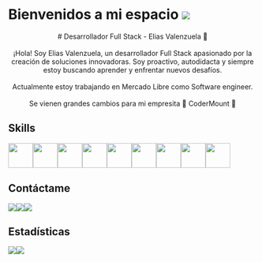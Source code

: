# Bienvenidos a mi espacio <img src="https://img.icons8.com/emoji/48/000000/waving-hand-medium-dark-skin-tone.png"/>

<p align="center"> 
# Desarrollador Full Stack - Elias Valenzuela 🖤
<br><br>
¡Hola! Soy Elias Valenzuela, un desarrollador Full Stack apasionado por la creación de soluciones innovadoras. Soy proactivo, autodidacta y siempre estoy buscando aprender y enfrentar nuevos desafíos.
<br><br>
Actualmente estoy trabajando en Mercado Libre como Software engineer.
  <br><br>
Se vienen grandes cambios para mi empresita 🖤 CoderMount 🖤
</p>

## Skills
  
<div align="center" style="display:flex;">
<img align="top" height="50px" src="https://img.icons8.com/color/50/000000/c-sharp-logo.png"/>
<img align="top" height="50px" src="https://img.icons8.com/color/48/000000/nodejs.png"/>
<img align="top" height="50px" src="https://img.icons8.com/officel/480/000000/react.png"/>
<img align="top" height="50px" src="https://img.icons8.com/color/48/000000/java-coffee-cup-logo--v1.png"/>
<img align="top" height="50px" src="https://img.icons8.com/fluency/48/000000/android-os.png"/>  
<br>
<img align="top" height="50px" src="https://image.flaticon.com/icons/png/128/732/732212.png">
<img align="top" height="50px" src="https://image.flaticon.com/icons/png/128/732/732190.png">
<img align="top" height="50px" src="https://img.icons8.com/color/48/000000/bootstrap.png"/>
<img align="top" height="50px" src="https://img.icons8.com/color/48/000000/javascript.png"/>
</div>

  ## Contáctame
<div style="display:flex;">
<a target="_blank" href="https://github.com/Elias-HUB"><img src="https://img.icons8.com/fluency/48/000000/github.png"/></a>
<a target="_blank" href="https://www.linkedin.com/in/eliasvalenzuela/"><img src="https://img.icons8.com/color/50/000000/linkedin.png"/></a>
<a target="_blank" href="mailto:elvalenzuela@codermount.com"><img src="https://img.icons8.com/color/50/000000/gmail.png"/></a>
</div>


  ## Estadísticas
<div align="center" style="display:flex;">
<a href="https://github.com/Elias-HUB">
  <img align="center" src="https://github-readme-stats.vercel.app/api/top-langs/?username=Elias-HUB&theme=dark&hide_langs_below=1" />
</a>
<a href="https://github.com/Elias-HUB">
  <img align="center" src="https://github-readme-stats.vercel.app/api?username=Elias-HUB&show_icons=true&theme=dark&line_height=27" />
</a>
</div>
